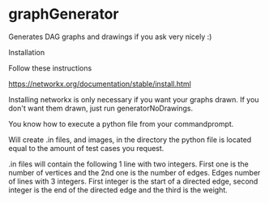 # graphGenerator
Generates DAG graphs and drawings if you ask very nicely :)

Installation 

Follow these instructions

https://networkx.org/documentation/stable/install.html

Installing networkx is only necessary if you want your graphs drawn. If you don't want them drawn, just run generatorNoDrawings.

You know how to execute a python file from your commandprompt.

Will create .in files, and images, in the directory the python file is located equal to the amount of test cases you request.

.in files will contain the following
1 line with two integers. First one is the number of vertices and the 2nd one is the number of edges.
Edges number of lines with 3 integers. First integer is the start of a directed edge, second integer is the end of the directed edge and the third is the weight.
